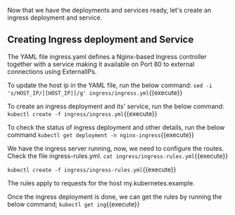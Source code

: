 Now that we have the deployments and services ready, let's create an ingress deployment and service.

## Creating Ingress deployment and Service

The YAML file ingress.yaml defines a Nginx-based Ingress controller together with a service making it available on Port 80 to external connections using ExternalIPs. 

To update the host ip in the YAML file, run the below command:
`sed -i 's/HOST_IP/[[HOST_IP]]/g' ingress/ingress.yml`{{execute}}

To create an ingress deployment and its' service, run the below command:
`kubectl create -f ingress/ingress.yml`{{execute}}

To check the status of ingress deployment and other details, run the below command
`kubectl get deployment -n nginx-ingress`{{execute}}

We have the ingress server running, now, we need to configure the routes. Check the file ingress-rules.yml. `cat ingress/ingress-rules.yml`{{execute}}

`kubectl create -f ingress/ingress-rules.yml`{{execute}}

The rules apply to requests for the host my.kubernetes.example.

Once the ingress deployment is done, we can get the rules by running the below command;
`kubectl get ing`{{execute}}